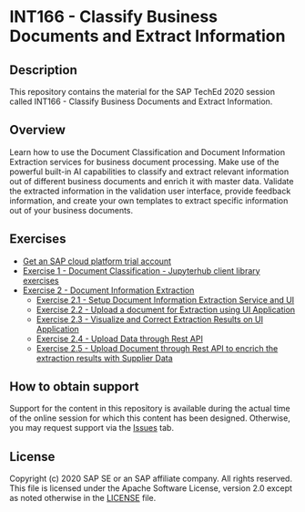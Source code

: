 # INT166 - Classify Business Documents and Extract Information

## Description

This repository contains the material for the SAP TechEd 2020 session called INT166 - Classify Business Documents and Extract Information.

## Overview

Learn how to use the Document Classification and Document Information Extraction services for business document processing. Make use of the powerful built-in AI capabilities to classify and extract relevant information out of different business documents and enrich it with master data. Validate the extracted information in the validation user interface, provide feedback information, and create your own templates to extract specific information out of your business documents.

## Exercises

- [Get an SAP cloud platform trial account](https://developers.sap.com/tutorials/hcp-create-trial-account.html)
- [Exercise 1 - Document Classification - Jupyterhub client library exercises](https://mybinder.org/v2/gh/SAP-samples/teched2020-INT166/master?filepath=teched_dc.ipynb)
- [Exercise 2 - Document Information Extraction](exercises/ex2/)
    - [Exercise 2.1 - Setup Document Information Extraction Service and UI](exercises/ex2#exercise-21-sub-exercise-1-description)
    - [Exercise 2.2 - Upload a document for Extraction using UI Application](exercises/ex2#exercise-22-sub-exercise-2-description)
    - [Exercise 2.3 - Visualize and Correct Extraction Results on UI Application](exercises/ex2#exercise-22-sub-exercise-2-description)
    - [Exercise 2.4 - Upload Data through Rest API](exercises/ex2#exercise-22-sub-exercise-2-description)
    - [Exercise 2.5 - Upload Document through Rest API to encrich the extraction results with Supplier Data](exercises/ex2#exercise-22-sub-exercise-2-description)

## How to obtain support

Support for the content in this repository is available during the actual time of the online session for which this content has been designed. Otherwise, you may request support via the [Issues](../../issues) tab.

## License
Copyright (c) 2020 SAP SE or an SAP affiliate company. All rights reserved. This file is licensed under the Apache Software License, version 2.0 except as noted otherwise in the [LICENSE](LICENSES/Apache-2.0.txt) file.
